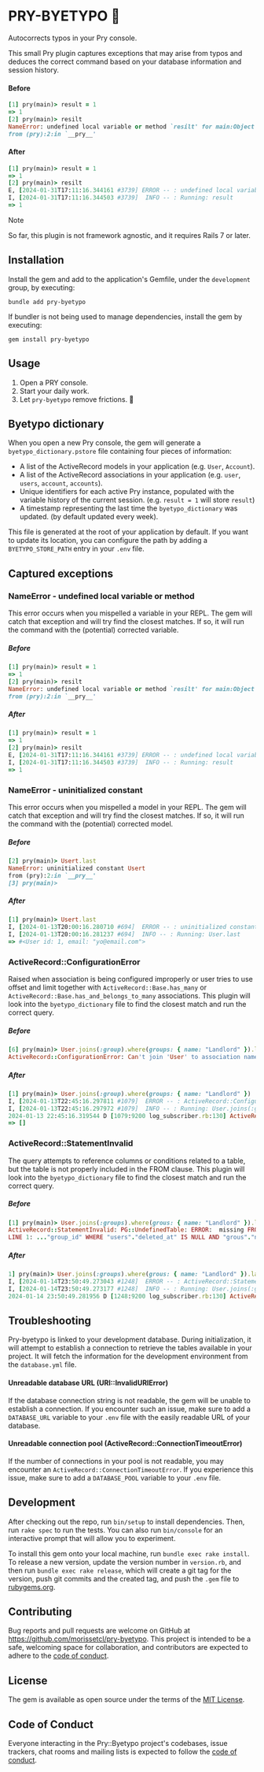 # PRY-BYETYPO 👋

Autocorrects typos in your Pry console.

This small Pry plugin captures exceptions that may arise from typos and deduces the correct command based on your database information and session history.

#### Before

```ruby
[1] pry(main)> result = 1
=> 1
[2] pry(main)> resilt
NameError: undefined local variable or method `resilt' for main:Object
from (pry):2:in `__pry__'
```

#### After

```ruby
[1] pry(main)> result = 1
=> 1
[2] pry(main)> resilt
E, [2024-01-31T17:11:16.344161 #3739] ERROR -- : undefined local variable or method `resilt' for main:Object
I, [2024-01-31T17:11:16.344503 #3739]  INFO -- : Running: result
=> 1
```

> [!NOTE]
> So far, this plugin is not framework agnostic, and it requires Rails 7 or later.

## Installation


Install the gem and add to the application's Gemfile, under the `development` group, by executing:

```
bundle add pry-byetypo
```

If bundler is not being used to manage dependencies, install the gem by executing:

```
gem install pry-byetypo
```

## Usage

1. Open a PRY console.
2. Start your daily work.
3. Let `pry-byetypo` remove frictions. 🚀

## Byetypo dictionary

When you open a new Pry console, the gem will generate a `byetypo_dictionary.pstore` file containing four pieces of information:

- A list of the ActiveRecord models in your application (e.g. `User`, `Account`).
- A list of the ActiveRecord associations in your application (e.g. `user`, `users`, `account`, `accounts`).
- Unique identifiers for each active Pry instance, populated with the variable history of the current session. (e.g. `result = 1` will store `result`)
- A timestamp representing the last time the `byetypo_dictionary` was updated. (by default updated every week).

This file is generated at the root of your application by default. If you want to update its location, you can configure the path by adding a `BYETYPO_STORE_PATH` entry in your `.env` file.

## Captured exceptions

### NameError - undefined local variable or method

This error occurs when you mispelled a variable in your REPL. The gem will catch that exception and will try find the closest matches. If so, it will run the command with the (potential) corrected variable.

##### Before

```ruby
[1] pry(main)> result = 1
=> 1
[2] pry(main)> resilt
NameError: undefined local variable or method `resilt' for main:Object
from (pry):2:in `__pry__'
```

##### After

```ruby
[1] pry(main)> result = 1
=> 1
[2] pry(main)> resilt
E, [2024-01-31T17:11:16.344161 #3739] ERROR -- : undefined local variable or method `resilt' for main:Object
I, [2024-01-31T17:11:16.344503 #3739]  INFO -- : Running: result
=> 1
```

### NameError - uninitialized constant

This error occurs when you mispelled a model in your REPL. The gem will catch that exception and will try find the closest matches. If so, it will run the command with the (potential) corrected model.

##### Before

```ruby
[2] pry(main)> Usert.last
NameError: uninitialized constant Usert
from (pry):2:in `__pry__'
[3] pry(main)>
```

##### After

```ruby
[1] pry(main)> Usert.last
I, [2024-01-13T20:00:16.280710 #694]  ERROR -- : uninitialized constant Usert
I, [2024-01-13T20:00:16.281237 #694]  INFO -- : Running: User.last
=> #<User id: 1, email: "yo@email.com">
```

### ActiveRecord::ConfigurationError

Raised when association is being configured improperly or user tries to use offset and limit together with `ActiveRecord::Base.has_many` or `ActiveRecord::Base.has_and_belongs_to_many` associations.
This plugin will look into the `byetypo_dictionary` file to find the closest match and run the correct query.

##### Before

```ruby
[6] pry(main)> User.joins(:group).where(groups: { name: "Landlord" }).last
ActiveRecord::ConfigurationError: Can't join 'User' to association named 'group'; perhaps you misspelled it?
```

##### After

```ruby
[1] pry(main)> User.joins(:group).where(groups: { name: "Landlord" })
I, [2024-01-13T22:45:16.297811 #1079]  ERROR -- : ActiveRecord::ConfigurationError: Can't join 'User' to association named 'group'; perhaps you misspelled it?
I, [2024-01-13T22:45:16.297972 #1079]  INFO -- : Running: User.joins(:groups).where(groups: { name: "Landlord" })
2024-01-13 22:45:16.319544 D [1079:9200 log_subscriber.rb:130] ActiveRecord::Base --   User Load (1.6ms)  SELECT "users".* FROM "users" INNER JOIN "user_groups" ON "user_groups"."user_id" = "users"."id" INNER JOIN "groups" ON "groups"."id" = "user_groups"."group_id" WHERE "users"."deleted_at" IS NULL AND "groups"."name" = $1  [["name", "Landlord"]]
=> []
```

### ActiveRecord::StatementInvalid

The query attempts to reference columns or conditions related to a table, but the table is not properly included in the FROM clause.
This plugin will look into the `byetypo_dictionary` file to find the closest match and run the correct query.

##### Before

```ruby
[1] pry(main)> User.joins(:groups).where(grous: { name: "Landlord" }).last
ActiveRecord::StatementInvalid: PG::UndefinedTable: ERROR:  missing FROM-clause entry for table "grous"
LINE 1: ..."group_id" WHERE "users"."deleted_at" IS NULL AND "grous"."n...
```

##### After

```ruby
1] pry(main)> User.joins(:groups).where(grous: { name: "Landlord" }).last
I, [2024-01-14T23:50:49.273043 #1248]  ERROR -- : ActiveRecord::StatementInvalid: PG::UndefinedTable: ERROR:  missing FROM-clause entry for table "grous"
I, [2024-01-14T23:50:49.273177 #1248]  INFO -- : Running: User.joins(:groups).where(groups: { name: "Landlord" }).last
2024-01-14 23:50:49.281956 D [1248:9200 log_subscriber.rb:130] ActiveRecord::Base --   User Load (2.1ms)  SELECT "users".* FROM "users" INNER JOIN "user_groups" ON "user_groups"."user_id" = "users"."id" INNER JOIN "groups" ON "groups"."id" = "user_groups"."group_id" WHERE "users"."deleted_at" IS NULL AND "groups"."name" = $1 ORDER BY "users"."id" DESC LIMIT $2  [["name", "Landlord"], ["LIMIT", 1]]
```

## Troubleshooting

Pry-byetypo is linked to your development database. During initialization, it will attempt to establish a connection to retrieve the tables available in your project. It will fetch the information for the development environment from the `database.yml` file.

#### Unreadable database URL (URI::InvalidURIError)

If the database connection string is not readable, the gem will be unable to establish a connection. If you encounter such an issue, make sure to add a `DATABASE_URL` variable to your `.env` file with the easily readable URL of your database.

#### Unreadable connection pool (ActiveRecord::ConnectionTimeoutError)

If the number of connections in your pool is not readable, you may encounter an `ActiveRecord::ConnectionTimeoutError`. If you experience this issue, make sure to add a `DATABASE_POOL` variable to your `.env` file.

## Development

After checking out the repo, run `bin/setup` to install dependencies. Then, run `rake spec` to run the tests. You can also run `bin/console` for an interactive prompt that will allow you to experiment.

To install this gem onto your local machine, run `bundle exec rake install`. To release a new version, update the version number in `version.rb`, and then run `bundle exec rake release`, which will create a git tag for the version, push git commits and the created tag, and push the `.gem` file to [rubygems.org](https://rubygems.org).

## Contributing

Bug reports and pull requests are welcome on GitHub at https://github.com/morissetcl/pry-byetypo. This project is intended to be a safe, welcoming space for collaboration, and contributors are expected to adhere to the [code of conduct](https://github.com/morissetcl/pry-byetypo/blob/master/CODE_OF_CONDUCT.md).

## License

The gem is available as open source under the terms of the [MIT License](https://opensource.org/licenses/MIT).

## Code of Conduct

Everyone interacting in the Pry::Byetypo project's codebases, issue trackers, chat rooms and mailing lists is expected to follow the [code of conduct](https://github.com/morissetcl/pry-byetypo/blob/master/CODE_OF_CONDUCT.md).
